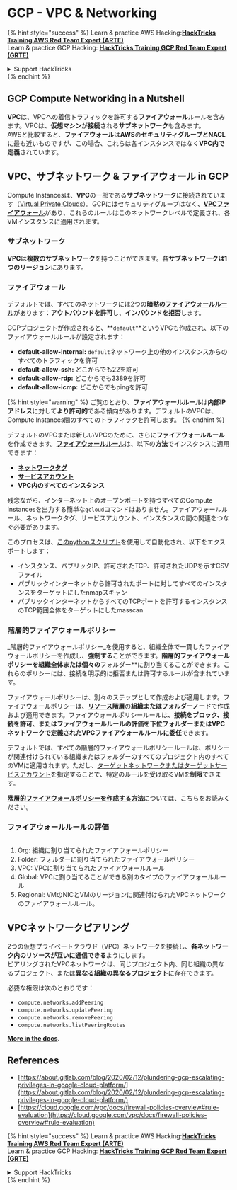 # GCP - VPC & Networking

{% hint style="success" %}
Learn & practice AWS Hacking:<img src="../../../../.gitbook/assets/image (1).png" alt="" data-size="line">[**HackTricks Training AWS Red Team Expert (ARTE)**](https://training.hacktricks.xyz/courses/arte)<img src="../../../../.gitbook/assets/image (1).png" alt="" data-size="line">\
Learn & practice GCP Hacking: <img src="../../../../.gitbook/assets/image (2).png" alt="" data-size="line">[**HackTricks Training GCP Red Team Expert (GRTE)**<img src="../../../../.gitbook/assets/image (2).png" alt="" data-size="line">](https://training.hacktricks.xyz/courses/grte)

<details>

<summary>Support HackTricks</summary>

* Check the [**subscription plans**](https://github.com/sponsors/carlospolop)!
* **Join the** 💬 [**Discord group**](https://discord.gg/hRep4RUj7f) or the [**telegram group**](https://t.me/peass) or **follow** us on **Twitter** 🐦 [**@hacktricks\_live**](https://twitter.com/hacktricks\_live)**.**
* **Share hacking tricks by submitting PRs to the** [**HackTricks**](https://github.com/carlospolop/hacktricks) and [**HackTricks Cloud**](https://github.com/carlospolop/hacktricks-cloud) github repos.

</details>
{% endhint %}

## **GCP Compute Networking in a Nutshell**

**VPC**は、VPCへの着信トラフィックを許可する**ファイアウォール**ルールを含みます。VPCは、**仮想マシン**が**接続**される**サブネットワーク**も含みます。\
AWSと比較すると、**ファイアウォール**は**AWS**の**セキュリティグループとNACL**に最も近いものですが、この場合、これらは各インスタンスではなく**VPC内で定義**されています。

## **VPC、サブネットワーク & ファイアウォール in GCP**

Compute Instancesは、**VPC**の一部である**サブネットワーク**に接続されています（[Virtual Private Clouds](https://cloud.google.com/vpc/docs/vpc)）。GCPにはセキュリティグループはなく、[**VPCファイアウォール**](https://cloud.google.com/vpc/docs/firewalls)があり、これらのルールはこのネットワークレベルで定義され、各VMインスタンスに適用されます。

### サブネットワーク

**VPC**は**複数のサブネットワーク**を持つことができます。各**サブネットワークは1つのリージョン**にあります。

### ファイアウォール

デフォルトでは、すべてのネットワークには2つの[**暗黙のファイアウォールルール**](https://cloud.google.com/vpc/docs/firewalls#default\_firewall\_rules)があります：**アウトバウンドを許可**し、**インバウンドを拒否**します。

GCPプロジェクトが作成されると、**`default`**というVPCも作成され、以下のファイアウォールルールが設定されます：

* **default-allow-internal:** `default`ネットワーク上の他のインスタンスからのすべてのトラフィックを許可
* **default-allow-ssh:** どこからでも22を許可
* **default-allow-rdp:** どこからでも3389を許可
* **default-allow-icmp:** どこからでもpingを許可

{% hint style="warning" %}
ご覧のとおり、**ファイアウォールルール**は**内部IPアドレス**に対して**より許可的**である傾向があります。デフォルトのVPCは、Compute Instances間のすべてのトラフィックを許可します。
{% endhint %}

デフォルトのVPCまたは新しいVPCのために、さらに**ファイアウォールルール**を作成できます。[**ファイアウォールルール**](https://cloud.google.com/vpc/docs/firewalls)は、以下の**方法**でインスタンスに適用できます：

* [**ネットワークタグ**](https://cloud.google.com/vpc/docs/add-remove-network-tags)
* [**サービスアカウント**](https://cloud.google.com/vpc/docs/firewalls#serviceaccounts)
* **VPC内のすべてのインスタンス**

残念ながら、インターネット上のオープンポートを持つすべてのCompute Instancesを出力する簡単な`gcloud`コマンドはありません。ファイアウォールルール、ネットワークタグ、サービスアカウント、インスタンスの間の関連をつなぐ必要があります。

このプロセスは、[このpythonスクリプト](https://gitlab.com/gitlab-com/gl-security/gl-redteam/gcp\_firewall\_enum)を使用して自動化され、以下をエクスポートします：

* インスタンス、パブリックIP、許可されたTCP、許可されたUDPを示すCSVファイル
* パブリックインターネットから許可されたポートに対してすべてのインスタンスをターゲットにしたnmapスキャン
* パブリックインターネットからすべてのTCPポートを許可するインスタンスのTCP範囲全体をターゲットにしたmasscan

### 階層的ファイアウォールポリシー <a href="#hierarchical-firewall-policies" id="hierarchical-firewall-policies"></a>

_階層的ファイアウォールポリシー_を使用すると、組織全体で一貫したファイアウォールポリシーを作成し、**強制する**ことができます。**階層的ファイアウォールポリシーを組織全体または個々の**フォルダー**に割り当てることができます。これらのポリシーには、接続を明示的に拒否または許可するルールが含まれています。

ファイアウォールポリシーは、別々のステップとして作成および適用します。ファイアウォールポリシーは、[**リソース階層**](https://cloud.google.com/resource-manager/docs/cloud-platform-resource-hierarchy)の**組織またはフォルダーノード**で作成および適用できます。ファイアウォールポリシールールは、**接続をブロック、接続を許可、またはファイアウォールルールの評価を下位フォルダーまたはVPCネットワークで定義されたVPCファイアウォールルールに委任**できます。

デフォルトでは、すべての階層的ファイアウォールポリシールールは、ポリシーが関連付けられている組織またはフォルダーのすべてのプロジェクト内のすべてのVMに適用されます。ただし、[ターゲットネットワークまたはターゲットサービスアカウント](https://cloud.google.com/vpc/docs/firewall-policies#targets)を指定することで、特定のルールを受け取るVMを**制限**できます。

[**階層的ファイアウォールポリシーを作成する方法**](https://cloud.google.com/vpc/docs/using-firewall-policies#gcloud)については、こちらをお読みください。

### ファイアウォールルールの評価

<figure><img src="../../../../.gitbook/assets/image (2) (1).png" alt=""><figcaption></figcaption></figure>

1. Org: 組織に割り当てられたファイアウォールポリシー
2. Folder: フォルダーに割り当てられたファイアウォールポリシー
3. VPC: VPCに割り当てられたファイアウォールルール
4. Global: VPCに割り当てることができる別のタイプのファイアウォールルール
5. Regional: VMのNICとVMのリージョンに関連付けられたVPCネットワークのファイアウォールルール。

## VPCネットワークピアリング

2つの仮想プライベートクラウド（VPC）ネットワークを接続し、**各ネットワーク内のリソースが互いに通信できる**ようにします。\
ピアリングされたVPCネットワークは、同じプロジェクト内、同じ組織の異なるプロジェクト、または**異なる組織の異なるプロジェクト**に存在できます。

必要な権限は次のとおりです：

* `compute.networks.addPeering`
* `compute.networks.updatePeering`
* `compute.networks.removePeering`
* `compute.networks.listPeeringRoutes`

[**More in the docs**](https://cloud.google.com/vpc/docs/vpc-peering).

## References

* [https://about.gitlab.com/blog/2020/02/12/plundering-gcp-escalating-privileges-in-google-cloud-platform/](https://about.gitlab.com/blog/2020/02/12/plundering-gcp-escalating-privileges-in-google-cloud-platform/)
* [https://cloud.google.com/vpc/docs/firewall-policies-overview#rule-evaluation](https://cloud.google.com/vpc/docs/firewall-policies-overview#rule-evaluation)

{% hint style="success" %}
Learn & practice AWS Hacking:<img src="../../../../.gitbook/assets/image (1).png" alt="" data-size="line">[**HackTricks Training AWS Red Team Expert (ARTE)**](https://training.hacktricks.xyz/courses/arte)<img src="../../../../.gitbook/assets/image (1).png" alt="" data-size="line">\
Learn & practice GCP Hacking: <img src="../../../../.gitbook/assets/image (2).png" alt="" data-size="line">[**HackTricks Training GCP Red Team Expert (GRTE)**<img src="../../../../.gitbook/assets/image (2).png" alt="" data-size="line">](https://training.hacktricks.xyz/courses/grte)

<details>

<summary>Support HackTricks</summary>

* Check the [**subscription plans**](https://github.com/sponsors/carlospolop)!
* **Join the** 💬 [**Discord group**](https://discord.gg/hRep4RUj7f) or the [**telegram group**](https://t.me/peass) or **follow** us on **Twitter** 🐦 [**@hacktricks\_live**](https://twitter.com/hacktricks\_live)**.**
* **Share hacking tricks by submitting PRs to the** [**HackTricks**](https://github.com/carlospolop/hacktricks) and [**HackTricks Cloud**](https://github.com/carlospolop/hacktricks-cloud) github repos.

</details>
{% endhint %}
